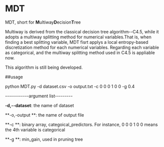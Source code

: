 # MDT
MDT, short for **M**ultiway**D**ecision**T**ree

Multiway is derived from the classical decision tree algorithm--C4.5, while it adopts 
a multiway splitting method for numerical variables.That is, when finding a best splitting variable,
MDT fisrt applys a local entropy-based discretization method for each numerical variables.
Regarding each variable as categorical, and the multiway splitting method used in C4.5 is appliable now. 

This algorithm is still being developed. 

##usage

python MDT.py -d dataset.csv -o output.txt -c 0 0 0 1 0 0 -g 0.4


------------argument list---------

**-d,--dataset**: the name of dataset

**-o,-output   **: the name of output file

**-c           **: binary array, categoical_predictors. For instance, 0 0 0 1 0 0  means the 4th variable is categorical

**-g        **: min_gain, used in pruning tree 
                
